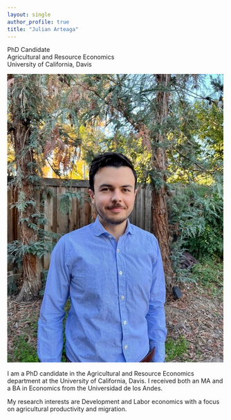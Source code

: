 ```yaml
---
layout: single
author_profile: true
title: "Julian Arteaga"
---
```


PhD Candidate  
Agricultural and Resource Economics  
University of California, Davis

![Headshot](/assets/Headshot.jpg)

I am a PhD candidate in the Agricultural and Resource Economics department at the University of California, Davis. I received both an MA and a BA in Economics from the Universidad de los Andes. 

My research interests are Development and Labor economics with a focus on agricultural productivity and migration.
